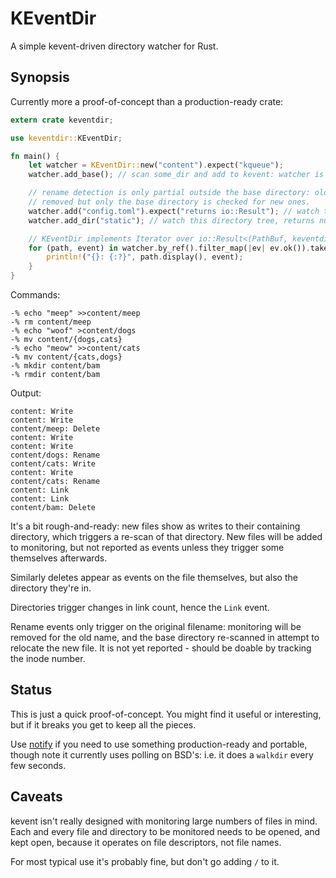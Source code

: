# KEventDir

A simple kevent-driven directory watcher for Rust.

## Synopsis

Currently more a proof-of-concept than a production-ready crate:

```rust
extern crate keventdir;

use keventdir::KEventDir;

fn main() {
    let watcher = KEventDir::new("content").expect("kqueue");
    watcher.add_base(); // scan some_dir and add to kevent: watcher is inert otherwise

    // rename detection is only partial outside the base directory: old files are
    // removed but only the base directory is checked for new ones.
    watcher.add("config.toml").expect("returns io::Result"); // watch this one file
    watcher.add_dir("static"); // watch this directory tree, returns number added

    // KEventDir implements Iterator over io::Result<(PathBuf, keventdir::Event)>
    for (path, event) in watcher.by_ref().filter_map(|ev| ev.ok()).take(10) {
        println!("{}: {:?}", path.display(), event);
    }
}
```

Commands:

```
-% echo "meep" >>content/meep
-% rm content/meep
-% echo "woof" >content/dogs
-% mv content/{dogs,cats}
-% echo "meow" >>content/cats
-% mv content/{cats,dogs}
-% mkdir content/bam
-% rmdir content/bam
```

Output:

```
content: Write
content: Write
content/meep: Delete
content: Write
content: Write
content/dogs: Rename
content/cats: Write
content: Write
content/cats: Rename
content: Link
content: Link
content/bam: Delete
```

It's a bit rough-and-ready: new files show as writes to their containing
directory, which triggers a re-scan of that directory.  New files will be added
to monitoring, but not reported as events unless they trigger some themselves
afterwards.

Similarly deletes appear as events on the file themselves, but also the
directory they're in.

Directories trigger changes in link count, hence the `Link` event.

Rename events only trigger on the original filename: monitoring will be removed
for the old name, and the base directory re-scanned in attempt to relocate the
new file.  It is not yet reported - should be doable by tracking the inode
number.

## Status

This is just a quick proof-of-concept.  You might find it useful or interesting,
but if it breaks you get to keep all the pieces.

Use [notify](https://github.com/passcod/notify) if you need to use something
production-ready and portable, though note it currently uses polling on BSD's:
i.e. it does a `walkdir` every few seconds.

## Caveats

kevent isn't really designed with monitoring large numbers of files in mind.
Each and every file and directory to be monitored needs to be opened, and kept
open, because it operates on file descriptors, not file names.

For most typical use it's probably fine, but don't go adding `/` to it.
